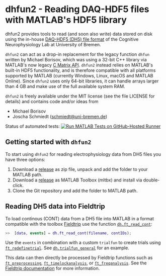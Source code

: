 dhfun2 - Reading DAQ-HDF5 files with MATLAB's HDF5 library
==========================================================

dhfun2 provides tools to read (and soon also write) data stored on disk using the in-house
[DAQ-HDF5 (DH5) file format](https://github.com/cog-neurophys-lab/DAQ-HDF5) of the Cognitive
Neurophysiology Lab at University of Bremen.

`dhfun2` can act as a drop-in replacement for the legacy function `dhfun` written by Michael
Borisov, which was using a 32-bit C++ library via MATLAB's now legacy [C Matrix
API](https://de.mathworks.com/help/matlab/cc-mx-matrix-library.html). `dhfun2` instead
relies on MATLAB's built-in HDF5 functionality, and is therefore compatible with all
platforms supported by MATLAB (currently Windows, Linux, macOS and MATLAB Online). Since
`dhfun2` uses only 64-bit libraries, it can handle arrays larger than 4 GB and make use of
the full available system RAM.

`dhfun2` is freely available under the MIT license (see the file LICENSE for details) and
contains code and/or ideas from

- Michael Borisov
- Joscha Schmiedt (schmiedt@uni-bremen.de)

Status of automated tests: [![Run MATLAB Tests on GitHub-Hosted Runner](https://github.com/cog-neurophys-lab/dhfun2/actions/workflows/main.yml/badge.svg)](https://github.com/cog-neurophys-lab/dhfun2/actions/workflows/main.yml)

Getting started with `dhfun2`
-----------------------------

To start using `dhfun2` for reading electrophysiology data from DH5 files you have three
options:

1. Download a [release](https://github.com/cog-neurophys-lab/dhfun2/releases) as zip file,
   unpack and add the folder to your MATLAB path.
2. Download a [release](https://github.com/cog-neurophys-lab/dhfun2/releases) as MATLAB
   Toolbox (mltbx) and install via double-click.
3. Clone the Git repository and add the folder to MATLAB path.


Reading DH5 data into Fieldtrip
-------------------------------

To load continous (CONT) data from a DH5 file into MATLAB in a format compatible with the
toolbox [Fieldtrip](https://www.fieldtriptoolbox.org) use the function
[`dh.ft_read_cont`](+dh/ft_read_cont.m):
```matlab
>>  [data, events] = dh.ft_read_cont(filename, contIDs);
```

Use the `events` in combination with a custom `trialfun` to create trials using
[`ft_redefinetrial`](https://github.com/fieldtrip/fieldtrip/blob/release/ft_redefinetrial.m).
See [`dh.trialfun_general`](+dh/trialfun_general.m) for an example.

This data can then directly be processed by Fieldtrip functions such as
[`ft_preprocessing`](https://github.com/fieldtrip/fieldtrip/blob/release/ft_preprocessing.m),
[`ft_timelockanalysis`](https://github.com/fieldtrip/fieldtrip/blob/release/ft_timelockanalysis.m),
or [`ft_freqanalysis`](https://www.fieldtriptoolbox.org/walkthrough/#frequency-analysis). See the [Fieldtrip documentation](https://www.fieldtriptoolbox.org/documentation/) for more information.
